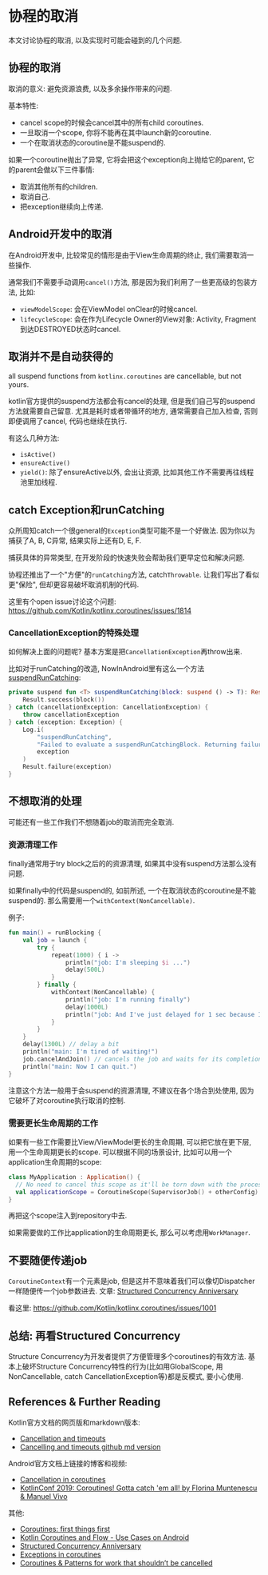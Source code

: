 # 协程的取消
本文讨论协程的取消, 以及实现时可能会碰到的几个问题.

## 协程的取消
取消的意义: 避免资源浪费, 以及多余操作带来的问题.

基本特性:
- cancel scope的时候会cancel其中的所有child coroutines.
- 一旦取消一个scope, 你将不能再在其中launch新的coroutine.
- 一个在取消状态的coroutine是不能suspend的.

如果一个coroutine抛出了异常, 它将会把这个exception向上抛给它的parent, 它的parent会做以下三件事情:
- 取消其他所有的children.
- 取消自己.
- 把exception继续向上传递.


## Android开发中的取消
在Android开发中, 比较常见的情形是由于View生命周期的终止, 我们需要取消一些操作.

通常我们不需要手动调用`cancel()`方法, 那是因为我们利用了一些更高级的包装方法, 比如:
- `viewModelScope`: 会在ViewModel onClear的时候cancel.
- `lifecycleScope`: 会在作为Lifecycle Owner的View对象: Activity, Fragment到达DESTROYED状态时cancel.


## 取消并不是自动获得的
all suspend functions from `kotlinx.coroutines` are cancellable, but not yours.

kotlin官方提供的suspend方法都会有cancel的处理, 但是我们自己写的suspend方法就需要自己留意.
尤其是耗时或者带循环的地方, 通常需要自己加入检查, 否则即便调用了cancel, 代码也继续在执行.

有这么几种方法:
- `isActive()`
- `ensureActive()`
- `yield()`: 除了ensureActive以外, 会出让资源, 比如其他工作不需要再往线程池里加线程.


## catch Exception和runCatching
众所周知catch一个很general的`Exception`类型可能不是一个好做法.
因为你以为捕获了A, B, C异常, 结果实际上还有D, E, F.

捕获具体的异常类型, 在开发阶段的快速失败会帮助我们更早定位和解决问题.


协程还推出了一个"方便"的`runCatching`方法, catch`Throwable`.
让我们写出了看似更"保险", 但却更容易破坏取消机制的代码.

这里有个open issue讨论这个问题: https://github.com/Kotlin/kotlinx.coroutines/issues/1814


### CancellationException的特殊处理
如何解决上面的问题呢? 基本方案是把`CancellationException`再throw出来.

比如对于runCatching的改造, NowInAndroid里有这么一个方法[suspendRunCatching](https://github.com/android/nowinandroid/blob/607c24e7f7399942e278af663ea4ad350e5bbc3a/core/data/src/main/java/com/google/samples/apps/nowinandroid/core/data/SyncUtilities.kt#L57):

```kotlin
private suspend fun <T> suspendRunCatching(block: suspend () -> T): Result<T> = try {
    Result.success(block())
} catch (cancellationException: CancellationException) {
    throw cancellationException
} catch (exception: Exception) {
    Log.i(
        "suspendRunCatching",
        "Failed to evaluate a suspendRunCatchingBlock. Returning failure Result",
        exception
    )
    Result.failure(exception)
}
```

## 不想取消的处理
可能还有一些工作我们不想随着job的取消而完全取消.

### 资源清理工作
finally通常用于try block之后的的资源清理, 如果其中没有suspend方法那么没有问题.

如果finally中的代码是suspend的, 如前所述, 一个在取消状态的coroutine是不能suspend的.
那么需要用一个`withContext(NonCancellable)`.

例子:
```kotlin
fun main() = runBlocking {
    val job = launch {
        try {
            repeat(1000) { i ->
                println("job: I'm sleeping $i ...")
                delay(500L)
            }
        } finally {
            withContext(NonCancellable) {
                println("job: I'm running finally")
                delay(1000L)
                println("job: And I've just delayed for 1 sec because I'm non-cancellable")
            }
        }
    }
    delay(1300L) // delay a bit
    println("main: I'm tired of waiting!")
    job.cancelAndJoin() // cancels the job and waits for its completion
    println("main: Now I can quit.")
}
```

注意这个方法一般用于会suspend的资源清理, 不建议在各个场合到处使用, 因为它破坏了对coroutine执行取消的控制.

### 需要更长生命周期的工作
如果有一些工作需要比View/ViewModel更长的生命周期, 可以把它放在更下层, 用一个生命周期更长的scope. 
可以根据不同的场景设计, 比如可以用一个application生命周期的scope:

```kotlin
class MyApplication : Application() {
  // No need to cancel this scope as it'll be torn down with the process
  val applicationScope = CoroutineScope(SupervisorJob() + otherConfig)
}
```
再把这个scope注入到repository中去.

如果需要做的工作比application的生命周期更长, 那么可以考虑用`WorkManager`.

## 不要随便传递job
`CoroutineContext`有一个元素是job, 但是这并不意味着我们可以像切Dispatcher一样随便传一个job参数进去.
文章: [Structured Concurrency Anniversary](https://elizarov.medium.com/structured-concurrency-anniversary-f2cc748b2401)

看这里: https://github.com/Kotlin/kotlinx.coroutines/issues/1001

## 总结: 再看Structured Concurrency
Structure Concurrency为开发者提供了方便管理多个coroutines的有效方法.
基本上破坏Structure Concurrency特性的行为(比如用GlobalScope, 用NonCancellable, catch CancellationException等)都是反模式, 要小心使用.


## References & Further Reading
Kotlin官方文档的网页版和markdown版本:
- [Cancellation and timeouts](https://kotlinlang.org/docs/cancellation-and-timeouts.html)
- [Cancelling and timeouts github md version](https://github.com/Kotlin/kotlinx.coroutines/blob/master/docs/topics/cancellation-and-timeouts.md)

Android官方文档上链接的博客和视频:
- [Cancellation in coroutines](https://medium.com/androiddevelopers/cancellation-in-coroutines-aa6b90163629)
- [KotlinConf 2019: Coroutines! Gotta catch 'em all! by Florina Muntenescu & Manuel Vivo](https://www.youtube.com/watch?v=w0kfnydnFWI)

其他:
- [Coroutines: first things first](https://medium.com/androiddevelopers/coroutines-first-things-first-e6187bf3bb21)
- [Kotlin Coroutines and Flow - Use Cases on Android](https://github.com/LukasLechnerDev/Kotlin-Coroutines-and-Flow-UseCases-on-Android)
- [Structured Concurrency Anniversary](https://elizarov.medium.com/structured-concurrency-anniversary-f2cc748b2401)
- [Exceptions in coroutines](https://medium.com/androiddevelopers/exceptions-in-coroutines-ce8da1ec060c)
- [Coroutines & Patterns for work that shouldn’t be cancelled](https://medium.com/androiddevelopers/coroutines-patterns-for-work-that-shouldnt-be-cancelled-e26c40f142ad)

